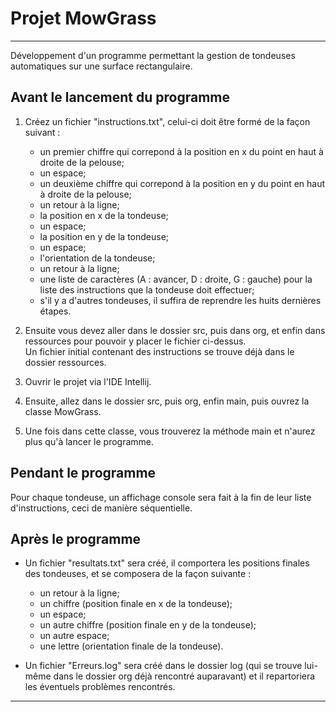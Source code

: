 # Projet MowGrass
***
Développement d'un programme permettant la gestion de tondeuses automatiques sur une surface rectangulaire.

## Avant le lancement du programme
1. Créez un fichier "instructions.txt", celui-ci doit être formé de la façon suivant :
    * un premier chiffre qui correpond à la position en x du point en haut à droite de la pelouse;
    * un espace;
    * un deuxième chiffre qui correpond à la position en y du point en haut à droite de la pelouse;
    * un retour à la ligne;
    * la position en x de la tondeuse;
    * un espace;
    * la position en y de la tondeuse;
    * un espace;
    * l'orientation de la tondeuse;
    * un retour à la ligne;
    * une liste de caractères (A : avancer, D : droite, G : gauche) pour la liste des instructions que la tondeuse doit effectuer;
    * s'il y a d'autres tondeuses, il suffira de reprendre les huits dernières étapes.
 
2. Ensuite vous devez aller dans le dossier src, puis dans org, et enfin dans ressources pour pouvoir y placer le fichier ci-dessus.  
    Un fichier initial contenant des instructions se trouve déjà dans le dossier ressources.  

3. Ouvrir le projet via l'IDE Intellij.

4. Ensuite, allez dans le dossier src, puis org, enfin main, puis ouvrez la classe MowGrass.

5. Une fois dans cette classe, vous trouverez la méthode main et n'aurez plus qu'à lancer le programme.

## Pendant le programme
Pour chaque tondeuse, un affichage console sera fait à la fin de leur liste d'instructions, ceci de manière séquentielle.

## Après le programme
* Un fichier "resultats.txt" sera créé, il comportera les positions finales des tondeuses, et se composera de la façon suivante :
    * un retour à la ligne;
    * un chiffre (position finale en x de la tondeuse);
    * un espace;
    * un autre chiffre (position finale en y de la tondeuse);
    * un autre espace;
    * une lettre (orientation finale de la tondeuse).

* Un fichier "Erreurs.log" sera créé dans le dossier log (qui se trouve lui-même dans le dossier org déjà rencontré auparavant) et il repartoriera les éventuels problèmes rencontrés.

***